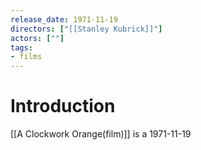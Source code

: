```yaml
---
release_date: 1971-11-19
directors: ["[[Stanley Kubrick]]"]
actors: [""]
tags:
- films 
---
```

# Introduction 
[[A Clockwork Orange(film)]] is a 1971-11-19 